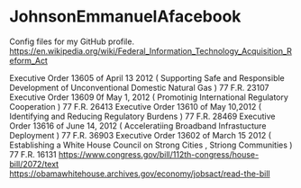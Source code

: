 # JohnsonEmmanuelAfacebook
Config files for my GitHub profile.
https://en.wikipedia.org/wiki/Federal_Information_Technology_Acquisition_Reform_Act

Executive Order 13605 of April 13 2012 ( Supporting Safe and Responsible Development of Unconventional Domestic Natural Gas )
77 F.R. 23107
Executive Order 13609 0f May 1, 2012 ( Promotinig International Regulatory Cooperation )
77 F.R. 26413
Executive Order 13610 of May 10,2012 ( Identifying and Reducing Regulatory Burdens )
77 F.R. 28469
Executive Order 13616 of June 14, 2012 ( Acceleratiing Broadband Infrastucture Deployment )
77 F.R. 36903
Executive Order 13602 of March 15 2012 ( Establishing a White House Council on Strong Cities , Striong Communities )
77 F.R. 16131
https://www.congress.gov/bill/112th-congress/house-bill/2072/text
https://obamawhitehouse.archives.gov/economy/jobsact/read-the-bill
